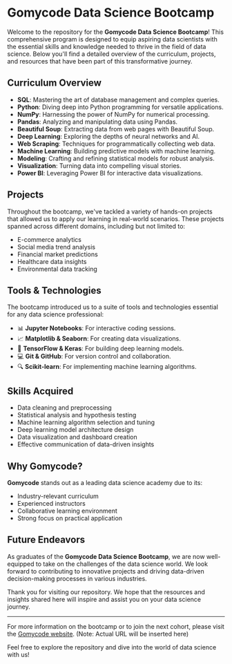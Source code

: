 

# **Gomycode Data Science Bootcamp**

Welcome to the repository for the **Gomycode Data Science Bootcamp**! This comprehensive program is designed to equip aspiring data scientists with the essential skills and knowledge needed to thrive in the field of data science. Below you'll find a detailed overview of the curriculum, projects, and resources that have been part of this transformative journey.

## Curriculum Overview
- **SQL**: Mastering the art of database management and complex queries.
- **Python**: Diving deep into Python programming for versatile applications.
- **NumPy**: Harnessing the power of NumPy for numerical processing.
- **Pandas**: Analyzing and manipulating data using Pandas.
- **Beautiful Soup**: Extracting data from web pages with Beautiful Soup.
- **Deep Learning**: Exploring the depths of neural networks and AI.
- **Web Scraping**: Techniques for programmatically collecting web data.
- **Machine Learning**: Building predictive models with machine learning.
- **Modeling**: Crafting and refining statistical models for robust analysis.
- **Visualization**: Turning data into compelling visual stories.
- **Power BI**: Leveraging Power BI for interactive data visualizations.

## Projects
Throughout the bootcamp, we've tackled a variety of hands-on projects that allowed us to apply our learning in real-world scenarios. These projects spanned across different domains, including but not limited to:
- E-commerce analytics
- Social media trend analysis
- Financial market predictions
- Healthcare data insights
- Environmental data tracking

## Tools & Technologies
The bootcamp introduced us to a suite of tools and technologies essential for any data science professional:
- 📊 **Jupyter Notebooks**: For interactive coding sessions.
- 📈 **Matplotlib & Seaborn**: For creating data visualizations.
- 🤖 **TensorFlow & Keras**: For building deep learning models.
- 💻 **Git & GitHub**: For version control and collaboration.
- 🔍 **Scikit-learn**: For implementing machine learning algorithms.

## Skills Acquired
- Data cleaning and preprocessing
- Statistical analysis and hypothesis testing
- Machine learning algorithm selection and tuning
- Deep learning model architecture design
- Data visualization and dashboard creation
- Effective communication of data-driven insights

## Why Gomycode?
**Gomycode** stands out as a leading data science academy due to its:
- Industry-relevant curriculum
- Experienced instructors
- Collaborative learning environment
- Strong focus on practical application

## Future Endeavors
As graduates of the **Gomycode Data Science Bootcamp**, we are now well-equipped to take on the challenges of the data science world. We look forward to contributing to innovative projects and driving data-driven decision-making processes in various industries.

Thank you for visiting our repository. We hope that the resources and insights shared here will inspire and assist you on your data science journey.

---

For more information on the bootcamp or to join the next cohort, please visit the [Gomycode website](#). (Note: Actual URL will be inserted here)

Feel free to explore the repository and dive into the world of data science with us!
